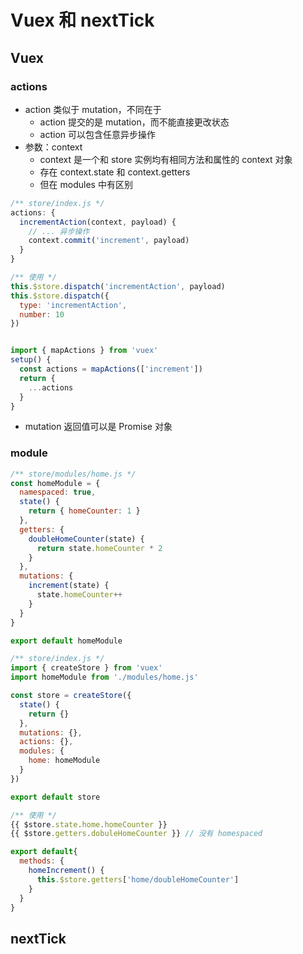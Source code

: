 <!--
 * @Author: East
 * @Date: 2021-11-16 15:29:31
 * @LastEditTime: 2021-11-17 19:33:51
 * @LastEditors: Please set LastEditors
 * @Description: 打开koroFileHeader查看配置 进行设置: https://github.com/OBKoro1/koro1FileHeader/wiki/%E9%85%8D%E7%BD%AE
 * @FilePath: \forGreaterGood\vue3\25-vuex和nextTick.md
-->
# Vuex 和 nextTick

## Vuex
### actions
+ action 类似于 mutation，不同在于
  - action 提交的是 mutation，而不能直接更改状态
  - action 可以包含任意异步操作
+ 参数：context
  - context 是一个和 store 实例均有相同方法和属性的 context 对象
  - 存在 context.state 和 context.getters
  - 但在 modules 中有区别

```js
/** store/index.js */
actions: {
  incrementAction(context, payload) {
    // ... 异步操作
    context.commit('increment', payload)
  }
}

/** 使用 */
this.$store.dispatch('incrementAction', payload)
this.$store.dispatch({
  type: 'incrementAction',
  number: 10
})


import { mapActions } from 'vuex'
setup() {
  const actions = mapActions(['increment'])
  return {
    ...actions
  }
}
```

+ mutation 返回值可以是 Promise 对象

### module
```js
/** store/modules/home.js */
const homeModule = {
  namespaced: true,
  state() {
    return { homeCounter: 1 }
  },
  getters: {
    doubleHomeCounter(state) {
      return state.homeCounter * 2
    }
  },
  mutations: {
    increment(state) {
      state.homeCounter++
    }
  }
}

export default homeModule

/** store/index.js */
import { createStore } from 'vuex'
import homeModule from './modules/home.js'

const store = createStore({
  state() {
    return {}
  },
  mutations: {},
  actions: {},
  modules: {
    home: homeModule
  }
})

export default store

/** 使用 */
{{ $store.state.home.homeCounter }}
{{ $store.getters.dobuleHomeCounter }} // 没有 homespaced

export default{
  methods: {
    homeIncrement() {
      this.$store.getters['home/doubleHomeCounter']
    }
  }
}
```

## nextTick
